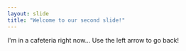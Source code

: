 ```yaml
---
layout: slide
title: "Welcome to our second slide!"
---
```

I'm in a cafeteria right now...
Use the left arrow to go back!

